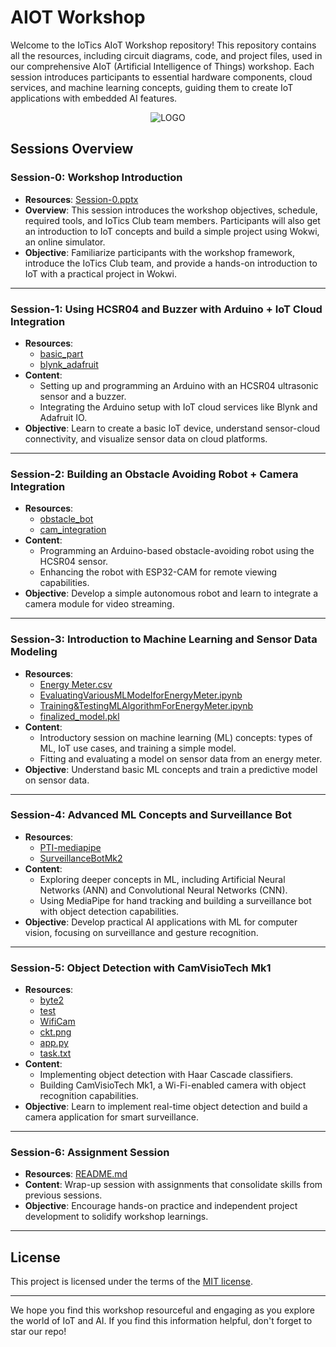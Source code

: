 # AIOT Workshop
Welcome to the IoTics AIoT Workshop repository! This repository contains all the resources, including circuit diagrams, code, and project files, used in our comprehensive AIoT (Artificial Intelligence of Things) workshop. Each session introduces participants to essential hardware components, cloud services, and machine learning concepts, guiding them to create IoT applications with embedded AI features.

<p align="center">
  <img src="https://github.com/Jjateen/AIOT-Workshop/raw/main/logo.png" alt="LOGO">
</p>

## Sessions Overview

### Session-0: Workshop Introduction
- **Resources**: [Session-0.pptx](./Session-0/Session-0.pptx)
- **Overview**: This session introduces the workshop objectives, schedule, required tools, and IoTics Club team members. Participants will also get an introduction to IoT concepts and build a simple project using Wokwi, an online simulator.
- **Objective**: Familiarize participants with the workshop framework, introduce the IoTics Club team, and provide a hands-on introduction to IoT with a practical project in Wokwi.

---

### Session-1: Using HCSR04 and Buzzer with Arduino + IoT Cloud Integration
- **Resources**: 
  - [basic_part](./Session-1/basic_part/)
  - [blynk_adafruit](./Session-1/blynk_adafruit/)
- **Content**: 
  - Setting up and programming an Arduino with an HCSR04 ultrasonic sensor and a buzzer.
  - Integrating the Arduino setup with IoT cloud services like Blynk and Adafruit IO.
- **Objective**: Learn to create a basic IoT device, understand sensor-cloud connectivity, and visualize sensor data on cloud platforms.

---

### Session-2: Building an Obstacle Avoiding Robot + Camera Integration
- **Resources**:
  - [obstacle_bot](./Session-2/obstacle_bot/)
  - [cam_integration](./Session-2/cam_integration/)
- **Content**: 
  - Programming an Arduino-based obstacle-avoiding robot using the HCSR04 sensor.
  - Enhancing the robot with ESP32-CAM for remote viewing capabilities.
- **Objective**: Develop a simple autonomous robot and learn to integrate a camera module for video streaming.

---

### Session-3: Introduction to Machine Learning and Sensor Data Modeling
- **Resources**:
  - [Energy Meter.csv](./Session-3/Energy%20Meter.csv)
  - [EvaluatingVariousMLModelforEnergyMeter.ipynb](./Session-3/EvaluatingVariousMLModelforEnergyMeter.ipynb)
  - [Training&TestingMLAlgorithmForEnergyMeter.ipynb](./Session-3/Training&TestingMLAlgorithmForEnergyMeter.ipynb)
  - [finalized_model.pkl](./Session-3/finalized_model.pkl)
- **Content**: 
  - Introductory session on machine learning (ML) concepts: types of ML, IoT use cases, and training a simple model.
  - Fitting and evaluating a model on sensor data from an energy meter.
- **Objective**: Understand basic ML concepts and train a predictive model on sensor data.

---

### Session-4: Advanced ML Concepts and Surveillance Bot
- **Resources**:
  - [PTI-mediapipe](https://github.com/Jjateen/PTI-mediapipe)
  - [SurveillanceBotMk2](https://github.com/Jjateen/SurveillanceBotMk2)
- **Content**: 
  - Exploring deeper concepts in ML, including Artificial Neural Networks (ANN) and Convolutional Neural Networks (CNN).
  - Using MediaPipe for hand tracking and building a surveillance bot with object detection capabilities.
- **Objective**: Develop practical AI applications with ML for computer vision, focusing on surveillance and gesture recognition.

---

### Session-5: Object Detection with CamVisioTech Mk1
- **Resources**:
  - [byte2](./Session-5/byte2/)
  - [test](./Session-5/test/)
  - [WifiCam](./Session-5/WifiCam/)
  - [ckt.png](./Session-5/ckt.png)
  - [app.py](./Session-5/app.py)
  - [task.txt](./Session-5/task.txt)
- **Content**: 
  - Implementing object detection with Haar Cascade classifiers.
  - Building CamVisioTech Mk1, a Wi-Fi-enabled camera with object recognition capabilities.
- **Objective**: Learn to implement real-time object detection and build a camera application for smart surveillance.

---

### Session-6: Assignment Session
- **Resources**: [README.md](./Session-6/README.md)
- **Content**: Wrap-up session with assignments that consolidate skills from previous sessions.
- **Objective**: Encourage hands-on practice and independent project development to solidify workshop learnings.

---

## License
This project is licensed under the terms of the [MIT license](./LICENSE).

---

We hope you find this workshop resourceful and engaging as you explore the world of IoT and AI. If you find this information helpful, don't forget to star our repo!
